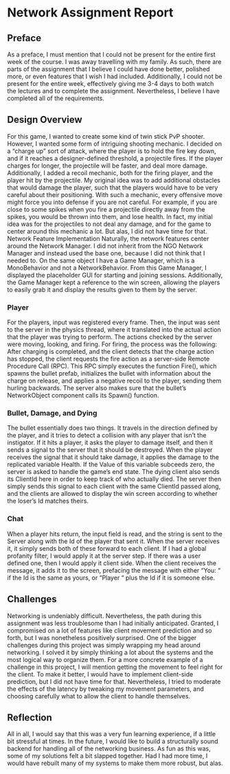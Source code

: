 # Network Assignment Report
## Preface
As a preface, I must mention that I could not be present for the entire first week of the course. I was away travelling with my family. As such, there are parts of the assignment that I believe I could have done better, polished more, or even features that I wish I had included. Additionally, I could not be present for the entire week, effectively giving me 3-4 days to both watch the lectures and to complete the assignment. Nevertheless, I believe I have completed all of the requirements.
## Design Overview
For this game, I wanted to create some kind of twin stick PvP shooter. However, I wanted some form of intriguing shooting mechanic. I decided on a “charge up” sort of attack, where the player is to hold the fire key down, and if it reaches a designer-defined threshold, a projectile fires. If the player charges for longer, the projectile will be faster, and deal more damage. Additionally, I added a recoil mechanic, both for the firing player, and the player hit by the projectile. My original idea was to add additional obstacles that would damage the player, such that the players would have to be very careful about their positioning. With such a mechanic, every offensive move might force you into defense if you are not careful. For example, if you are close to some spikes when you fire a projectile directly away from the spikes, you would be thrown into them, and lose health. In fact, my initial idea was for the projectiles to not deal any damage, and for the game to center around this mechanic a lot. But alas, I did not have time for that.
Network Feature Implementation
Naturally, the network features center around the Network Manager. I did not inherit from the NGO Network Manager and instead used the base one, because I did not think that I needed to. On the same object I have a Game Manager, which is a MonoBehavior and not a NetworkBehavior. From this Game Manager, I displayed the placeholder GUI for starting and joining sessions. Additionally, the Game Manager kept a reference to the win screen, allowing the players to easily grab it and display the results given to them by the server.
### Player 
For the players, input was registered every frame. Then, the input was sent to the server in the physics thread, where it translated into the actual action that the player was trying to perform. The actions checked by the server were moving, looking, and firing. For firing, the process was the following: After charging is completed, and the client detects that the charge action has stopped, the client requests the fire action as a server-side Remote Procedure Call (RPC). This RPC simply executes the function Fire(), which spawns the bullet prefab, initializes the bullet with information about the charge on release, and applies a negative recoil to the player, sending them hurling backwards. The server also makes sure that the bullet’s NetworkObject component calls its Spawn() function.
### Bullet, Damage, and Dying
The bullet essentially does two things. It travels in the direction defined by the player, and it tries to detect a collision with any player that isn’t the instigator. If it hits a player, it asks the player to damage itself, and then it sends a signal to the server that it should be destroyed. 
When the player receives the signal that it should take damage, it applies the damage to the replicated variable Health. If the Value of this variable subceeds zero, the server is asked to handle the game’s end state. The dying client also sends its ClientId here in order to keep track of who actually died. The server then simply sends this signal to each client with the same ClientId passed along, and the clients are allowed to display the win screen according to whether the loser’s Id matches theirs.
### Chat
When a player hits return, the input field is read, and the string is sent to the Server along with the Id of the player that sent it. When the server receives it, it simply sends both of these forward to each client. If I had a global profanity filter, I would apply it at the server step. If there was a user defined one, then I would apply it client side. When the client receives the message, it adds it to the screen, prefacing the message with either “You: “ if the Id is the same as yours, or “Player “ plus the Id if it is someone else.
## Challenges
Networking is undeniably difficult. Nevertheless, the path during this assignment was less troublesome than I had initially anticipated. Granted, I compromised on a lot of features like client movement prediction and so forth, but I was nonetheless positively surprised. 
One of the bigger challenges during this project was simply wrapping my head around networking. I solved it by simply thinking a lot about the systems and the most logical way to organize them.
For a more concrete example of a challenge in this project, I will mention getting the movement to feel right for the client. To make it better, I would have to implement client-side prediction, but I did not have time for that. Nevertheless, I tried to moderate the effects of the latency by tweaking my movement parameters, and choosing carefully what to allow the client to handle themselves.
## Reflection
All in all, I would say that this was a very fun learning experience, if a little bit stressful at times. In the future, I would like to build a structurally sound backend for handling all of the networking business. As fun as this was, some of my solutions felt a bit slapped together. Had I had more time, I would have rebuilt many of my systems to make them more robust, but alas.
